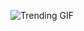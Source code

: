 ![Trending GIF](https://media2.giphy.com/media/v1.Y2lkPThiYjIxNzcydjNsb3I1YmoydWFyMmR6dm15c3QxcndkczV0MmJjM3NpMzN4ZjdmciZlcD12MV9naWZzX3NlYXJjaCZjdD1n/2jMtpIi8mhE8ctiMtK/giphy.gif)
